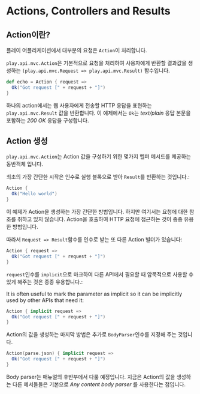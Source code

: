 # Actions, Controllers and Results

## Action이란?

플레이 어플리케이션에서 대부분의 요청은 `Action`이 처리합니다.

`play.api.mvc.Action`은 기본적으로 요청을 처리하여 사용자에게 반환할 결과값을 생성하는 `(play.api.mvc.Request => play.api.mvc.Result)` 함수입니다.

```scala
def echo = Action { request =>
  Ok("Got request [" + request + "]")
}
```

하나의 action에서는 웹 사용자에게 전송할 HTTP 응답을 표현하는 `play.api.mvc.Result` 값을 반환합니다. 이 예제에서는 `Ok`는 *text/plain* 응답 본문을 포함하는 *200 OK* 응답을 구성합니다.

## Action 생성
`play.api.mvc.Action`는 Action 값을 구성하기 위한 몇가지 헬퍼 메서드를 제공하는 동반객체 입니다.

최초의 가장 간단한 시작은 인수로 실행 블록으로 받아 `Result`를 반환하는 것입니다.:

```scala
Action {
  Ok("Hello world")
}
```

이 예제가 Action을 생성하는 가장 간단한 방법입니다. 하지만 여기서는 요청에 대한 참조를 취하고 있지 않습니다. Action을 호출하여 HTTP 요청에 접근하는 것이 종종 유용한 방법입니다.

따라서 `Request => Result`함수를 인수로 받는 또 다른 Action 빌더가 있습니다:

```scala
Action { request =>
  Ok("Got request [" + request + "]")
}
```

`request`인수를 `implicit`으로 마크하여 다른 API에서 필요할 때 암묵적으로 사용할 수 있게 해주는 것은 종종 유용합니다.:

It is often useful to mark the  parameter as implicit so it can be implicitly used by other APIs that need it:

```scala
Action { implicit request =>
  Ok("Got request [" + request + "]")
}
```

Action의 값을 생성하는 마지막 방법은 추가로 `BodyParser`인수를 지정해 주는 것입니다.

```scala
Action(parse.json) { implicit request =>
  Ok("Got request [" + request + "]")
}
```
Body parser는 매뉴얼의 후반부에서 다룰 예정입니다. 지금은 Action의 값을 생성하는 다른 메서들들은 기본으로 *Any content body parser* 를 사용한다는 점입니다.
